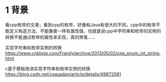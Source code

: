 # 1 背景
看cpp枚举的文章，看到cpp的枚举，好像和Java有很大的不同，cpp中的枚举不能定义构造方法、不能像类一样有属性值，也就是说cpp中字符串和枚举的实例的转换不能通过枚举的属性来实现，真的煞笔……


实现字符串和枚举实例的转换    https://www.cnblogs.com/Frandy/archive/2013/05/02/cpp_enum_int_string.html

c基于模板改进实现字符串和枚举实例的转换   https://blog.csdn.net/ceasadan/article/details/49872081